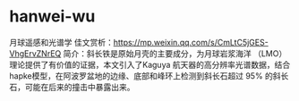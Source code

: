 # hanwei-wu
月球遥感和光谱学
佳文赏析：https://mp.weixin.qq.com/s/CmLtC5jGES-VhgErvZNrEQ
简介：斜长铁是原始月壳的主要成分，为月球岩浆海洋 （LMO） 理论提供了有价值的证据，本文引入了Kaguya 航天器的高分辨率光谱数据，结合hapke模型，在阿波罗盆地的边缘、底部和峰环上检测到斜长石超过 95% 的斜长石，可能在后来的撞击中暴露出来。
